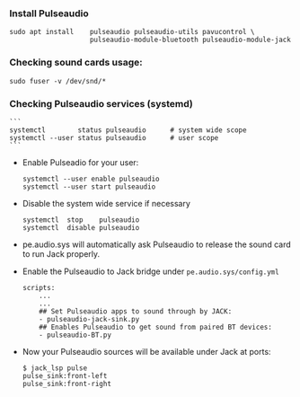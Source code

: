 
### Install Pulseaudio

    sudo apt install    pulseaudio pulseaudio-utils pavucontrol \
                        pulseaudio-module-bluetooth pulseaudio-module-jack


### Checking sound cards usage:

    sudo fuser -v /dev/snd/*

### Checking Pulseaudio services (systemd)

    ```
    systemctl        status pulseaudio      # system wide scope
    systemctl --user status pulseaudio      # user scope
    ```

- Enable Pulseadio for your user:

    ```
    systemctl --user enable pulseaudio
    systemctl --user start pulseaudio
    ```
    
- Disable the system wide service if necessary
    
    ```
    systemctl  stop    pulseaudio
    systemctl  disable pulseaudio
    ```

- pe.audio.sys will automatically ask Pulseaudio to release the sound card to run Jack properly.

- Enable the Pulseaudio to Jack bridge under `pe.audio.sys/config.yml`

    ```
    scripts:
        ...
        ...
        ## Set Pulseaudio apps to sound through by JACK:
        - pulseaudio-jack-sink.py
        ## Enables Pulseaudio to get sound from paired BT devices:
        - pulseaudio-BT.py
    ```

- Now your Pulseaudio sources will be available under Jack at ports:

    ```
    $ jack_lsp pulse
    pulse_sink:front-left
    pulse_sink:front-right
    ```
